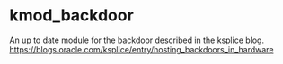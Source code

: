 kmod_backdoor
=============

An up to date module for the backdoor described in the ksplice blog. https://blogs.oracle.com/ksplice/entry/hosting_backdoors_in_hardware
